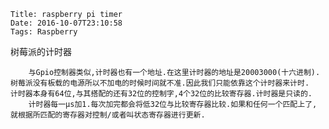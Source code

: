     Title: raspberry pi timer
    Date: 2016-10-07T23:10:58
    Tags: Raspberry

树莓派的计时器
<!-- more -->

        与Gpio控制器类似,计时器也有一个地址.在这里计时器的地址是20003000(十六进制).
    树莓派没有板载的电源所以不加电的时候时间就不准.因此我们只能依靠这个计时器来计时.
    计时器本身有64位,与其搭配的还有32位的控制字,4个32位的比较寄存器.计时器是只读的.
        计时器每一μs加1.每次加完都会将低32位与比较寄存器比较.如果和任何一个匹配上了,
    就根据所匹配的寄存器对控制/或者叫状态寄存器进行更新.



